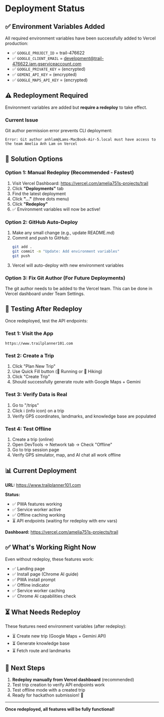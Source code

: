 # Deployment Status

## ✅ Environment Variables Added

All required environment variables have been successfully added to Vercel production:

- ✅ `GOOGLE_PROJECT_ID` = trail-476622
- ✅ `GOOGLE_CLIENT_EMAIL` = development@trail-476622.iam.gserviceaccount.com
- ✅ `GOOGLE_PRIVATE_KEY` = (encrypted)
- ✅ `GEMINI_API_KEY` = (encrypted)
- ✅ `GOOGLE_MAPS_API_KEY` = (encrypted)

## ⚠️ Redeployment Required

Environment variables are added but **require a redeploy** to take effect.

### Current Issue

Git author permission error prevents CLI deployment:
```
Error: Git author anhlam@Lams-MacBook-Air-5.local must have access to the team Amelia Anh Lam on Vercel
```

## 🔧 Solution Options

### Option 1: Manual Redeploy (Recommended - Fastest)

1. Visit Vercel Dashboard: https://vercel.com/amelia751s-projects/trail
2. Click **"Deployments"** tab
3. Find the latest deployment
4. Click **"..."** (three dots menu)
5. Click **"Redeploy"**
6. ✅ Environment variables will now be active!

### Option 2: GitHub Auto-Deploy

1. Make any small change (e.g., update README.md)
2. Commit and push to GitHub:
   ```bash
   git add .
   git commit -m "Update: Add environment variables"
   git push
   ```
3. Vercel will auto-deploy with new environment variables

### Option 3: Fix Git Author (For Future Deployments)

The git author needs to be added to the Vercel team. This can be done in Vercel dashboard under Team Settings.

## 🧪 Testing After Redeploy

Once redeployed, test the API endpoints:

### Test 1: Visit the App
```
https://www.trailplanner101.com
```

### Test 2: Create a Trip
1. Click "Plan New Trip"
2. Use Quick Fill button (🏃 Running or 🥾 Hiking)
3. Click "Create Trip"
4. Should successfully generate route with Google Maps + Gemini

### Test 3: Verify Data is Real
1. Go to "/trips"
2. Click ℹ️ (info icon) on a trip
3. Verify GPS coordinates, landmarks, and knowledge base are populated

### Test 4: Test Offline
1. Create a trip (online)
2. Open DevTools → Network tab → Check "Offline"
3. Go to trip session page
4. Verify GPS simulator, map, and AI chat all work offline

## 📊 Current Deployment

**URL:** https://www.trailplanner101.com

**Status:** 
- ✅ PWA features working
- ✅ Service worker active
- ✅ Offline caching working
- ⏳ API endpoints (waiting for redeploy with env vars)

**Dashboard:** https://vercel.com/amelia751s-projects/trail

## ✅ What's Working Right Now

Even without redeploy, these features work:

- ✅ Landing page
- ✅ Install page (Chrome AI guide)
- ✅ PWA install prompt
- ✅ Offline indicator
- ✅ Service worker caching
- ✅ Chrome AI capabilities check

## ⏳ What Needs Redeploy

These features need environment variables (after redeploy):

- ⏳ Create new trip (Google Maps + Gemini API)
- ⏳ Generate knowledge base
- ⏳ Fetch route and landmarks

## 🎯 Next Steps

1. **Redeploy manually from Vercel dashboard** (recommended)
2. Test trip creation to verify API endpoints work
3. Test offline mode with a created trip
4. Ready for hackathon submission! 🚀

---

**Once redeployed, all features will be fully functional!**

